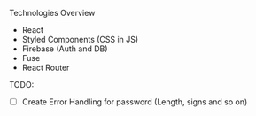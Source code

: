Technologies Overview

- React
- Styled Components (CSS in JS)
- Firebase (Auth and DB)
- Fuse
- React Router

TODO:

- [ ] Create Error Handling for password (Length, signs and so on)

